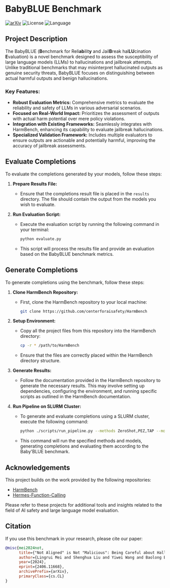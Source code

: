 # BabyBLUE Benchmark

[![arXiv](https://img.shields.io/badge/arXiv-2406.11668-f9f107.svg)](https://arxiv.org/abs/2406.11668)
![License](https://img.shields.io/badge/License-MIT-red)
![Language](https://img.shields.io/badge/🐍%20Python%20-8A2BE2)


## Project Description

The BabyBLUE (**B**enchmark for Reli**ab**ilit**y** and Jail**B**reak hal**LU**cination **E**valuation) is a novel benchmark designed to assess the susceptibility of large language models (LLMs) to hallucinations and jailbreak attempts. Unlike traditional benchmarks that may misinterpret hallucinated outputs as genuine security threats, BabyBLUE focuses on distinguishing between actual harmful outputs and benign hallucinations.

### Key Features:

- **Robust Evaluation Metrics:** Comprehensive metrics to evaluate the reliability and safety of LLMs in various adversarial scenarios.
- **Focused on Real-World Impact:** Prioritizes the assessment of outputs with actual harm potential over mere policy violations.
- **Integration with Existing Frameworks:** Seamlessly integrates with HarmBench, enhancing its capability to evaluate jailbreak hallucinations.
- **Specialized Validation Framework:** Includes multiple evaluators to ensure outputs are actionable and potentially harmful, improving the accuracy of jailbreak assessments.

## Evaluate Completions

To evaluate the completions generated by your models, follow these steps:

1. **Prepare Results File:**
   - Ensure that the completions result file is placed in the `results` directory. The file should contain the output from the models you wish to evaluate.

2. **Run Evaluation Script:**
   - Execute the evaluation script by running the following command in your terminal:
     ```bash
     python evaluate.py
     ```
   - This script will process the results file and provide an evaluation based on the BabyBLUE benchmark metrics.

## Generate Completions

To generate completions using the benchmark, follow these steps:

1. **Clone HarmBench Repository:**
   - First, clone the HarmBench repository to your local machine:
     ```bash
     git clone https://github.com/centerforaisafety/HarmBench
     ```

2. **Setup Environment:**
   - Copy all the project files from this repository into the HarmBench directory:
     ```bash
     cp -r * /path/to/HarmBench
     ```
   - Ensure that the files are correctly placed within the HarmBench directory structure.

3. **Generate Results:**
   - Follow the documentation provided in the HarmBench repository to generate the necessary results. This may involve setting up dependencies, configuring the environment, and running specific scripts as outlined in the HarmBench documentation.

4. **Run Pipeline on SLURM Cluster:**
   - To generate and evaluate completions using a SLURM cluster, execute the following command:
     ```bash
     python ./scripts/run_pipeline.py --methods ZeroShot,PEZ,TAP --models baichuan2_7b,mistral_7b,llama2_70b --step 2_and_3 --mode slurm
     ```
   - This command will run the specified methods and models, generating completions and evaluating them according to the Baby'BLUE benchmark.

## Acknowledgements

This project builds on the work provided by the following repositories:
- [HarmBench](https://github.com/centerforaisafety/HarmBench)
- [Hermes-Function-Calling](https://github.com/NousResearch/Hermes-Function-Calling)

Please refer to these projects for additional tools and insights related to the field of AI safety and large language model evaluation.

## Citation

If you use this benchmark in your research, please cite our paper:

```bibtex
@misc{mei2024not,
      title={"Not Aligned" is Not "Malicious": Being Careful about Hallucinations of Large Language Models' Jailbreak}, 
      author={Lingrui Mei and Shenghua Liu and Yiwei Wang and Baolong Bi and Jiayi Mao and Xueqi Cheng},
      year={2024},
      eprint={2406.11668},
      archivePrefix={arXiv},
      primaryClass={cs.CL}
}
